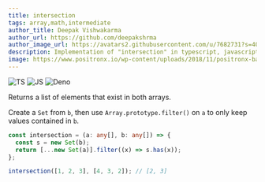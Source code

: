 ```yaml
---
title: intersection
tags: array,math,intermediate
author_title: Deepak Vishwakarma
author_url: https://github.com/deepakshrma
author_image_url: https://avatars2.githubusercontent.com/u/7682731?s=400
description: Implementation of "intersection" in typescript, javascript and deno.
image: https://www.positronx.io/wp-content/uploads/2018/11/positronx-banner-1152-1.jpg
---
```


![TS](https://img.shields.io/badge/supports-typescript-blue.svg?style=flat-square)
![JS](https://img.shields.io/badge/supports-javascript-yellow.svg?style=flat-square)
![Deno](https://img.shields.io/badge/supports-deno-green.svg?style=flat-square)

Returns a list of elements that exist in both arrays.

Create a `Set` from `b`, then use `Array.prototype.filter()` on `a` to only keep values contained in `b`.

```ts title="typescript"
const intersection = (a: any[], b: any[]) => {
  const s = new Set(b);
  return [...new Set(a)].filter((x) => s.has(x));
};
```

```ts title="typescript"
intersection([1, 2, 3], [4, 3, 2]); // [2, 3]
```
